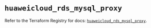 # `huaweicloud_rds_mysql_proxy`

Refer to the Terraform Registry for docs: [`huaweicloud_rds_mysql_proxy`](https://registry.terraform.io/providers/huaweicloud/huaweicloud/1.71.1/docs/resources/rds_mysql_proxy).
